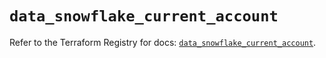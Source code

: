 # `data_snowflake_current_account`

Refer to the Terraform Registry for docs: [`data_snowflake_current_account`](https://registry.terraform.io/providers/snowflakedb/snowflake/2.8.0/docs/data-sources/current_account).
